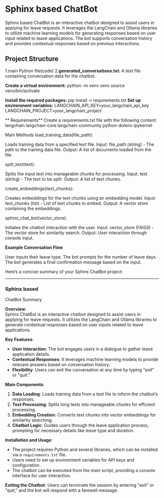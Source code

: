 # Sphinx based ChatBot
Sphinx based  ChatBot is an interactive chatbot designed to assist users in applying for leave requests. It leverages the LangChain and Ollama libraries to utilize machine learning models for generating responses based on user input related to leave applications.
The bot supports conversation history and provides contextual responses based on previous interactions.
## Project Structure
1.main Python file(code)
2.**generated_conversations.txt**: A text file containing conversation data for the chatbot.

**Create a virtual environment:**
python -m venv venv
source venv/bin/activate

**Install the required packages:**
pip install -r requirements.txt
**Set up environment variables:**
LANGCHAIN_API_KEY=your_langchain_api_key
LANGCHAIN_PROJECT=your_langchain_project

**
Requirements**
Create a requirements.txt file with the following content:
langchain
langchain-core
langchain-community
python-dotenv
ipykernel


Main Methods
load_training_data(file_path):

Loads training data from a specified text file.
Input: file_path (string) - The path to the training data file.
Output: A list of documents loaded from the file.

split_text(text):

Splits the input text into manageable chunks for processing.
Input: text (string) - The text to be split.
Output: A list of text chunks.


create_embeddings(text_chunks):

Creates embeddings for the text chunks using an embedding model.
Input: text_chunks (list) - List of text chunks to embed.
Output: A vector store containing the embeddings.

sphinx_chat_bot(vector_store):

Initiates the chatbot interaction with the user.
Input: vector_store (FAISS) - The vector store for similarity search.
Output: User interaction through console input.

**Example Conversation Flow**

User inputs their leave type.
The bot prompts for the number of leave days.
The bot generates a final confirmation message based on the input.

Here’s a concise summary of your Sphinx ChatBot project:

---

### Sphinx based 
 ChatBot Summary

**Overview**:  
Sphinx ChatBot is an interactive chatbot designed to assist users in applying for leave requests. It utilizes the LangChain and Ollama libraries to generate contextual responses based on user inputs related to leave applications.

**Key Features**:
- **User Interaction**: The bot engages users in a dialogue to gather leave application details.
- **Contextual Responses**: It leverages machine learning models to provide relevant answers based on conversation history.
- **Flexibility**: Users can exit the conversation at any time by typing "exit" or "quit."

**Main Components**:
1. **Data Loading**: Loads training data from a text file to inform the chatbot’s responses.
2. **Text Processing**: Splits long texts into manageable chunks for efficient processing.
3. **Embedding Creation**: Converts text chunks into vector embeddings for similarity searching.
4. **Chatbot Logic**: Guides users through the leave application process, prompting for necessary details like leave type and duration.

**Installation and Usage**:
- The project requires Python and several libraries, which can be installed via a `requirements.txt` file.
- Users need to set up environment variables for API keys and configuration.
- The chatbot can be executed from the main script, providing a console interface for user interaction.

**Exiting the Chatbot**: Users can terminate the session by entering "exit" or "quit," and the bot will respond with a farewell message.


